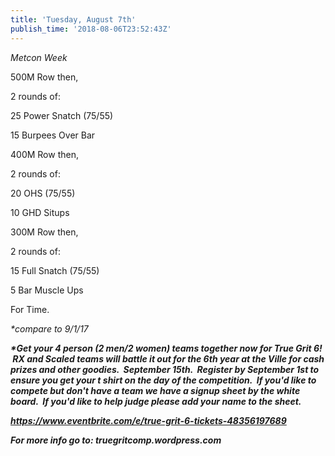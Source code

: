 ```yaml
---
title: 'Tuesday, August 7th'
publish_time: '2018-08-06T23:52:43Z'
---
```


*Metcon Week*

500M Row then,

2 rounds of:

25 Power Snatch (75/55)

15 Burpees Over Bar

400M Row then,

2 rounds of:

20 OHS (75/55)

10 GHD Situps

300M Row then,

2 rounds of:

15 Full Snatch (75/55)

5 Bar Muscle Ups

For Time.

*\*compare to 9/1/17*

***\*Get your 4 person (2 men/2 women) teams together now for True Grit
6!  RX and Scaled teams will battle it out for the 6th year at the Ville
for cash prizes and other goodies.  September 15th.  Register by
September 1st to ensure you get your t shirt on the day of the
competition.  If you'd like to compete but don't have a team we have a
signup sheet by the white board.  If you'd like to help judge please add
your name to the sheet.***

***<https://www.eventbrite.com/e/true-grit-6-tickets-48356197689>***

***For more info go to: truegritcomp.wordpress.com***
